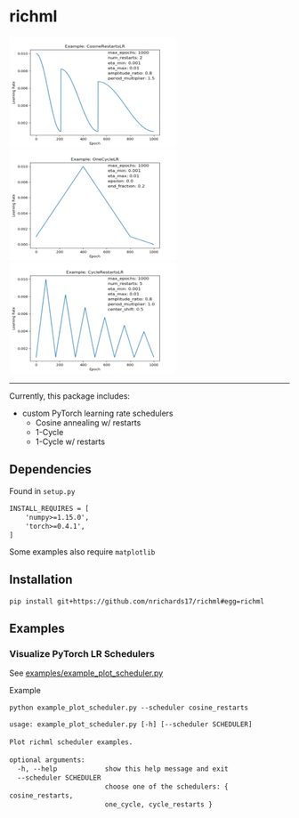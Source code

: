 richml
======

<div class="row">
<img src="https://github.com/nrichards17/richml/raw/master/examples/fig_cosine_restarts.png" height="200" width="300">
<img src="https://github.com/nrichards17/richml/raw/master/examples/fig_one_cycle.png" height="200" width="300">
<img src="https://github.com/nrichards17/richml/raw/master/examples/fig_cycle_restarts.png" height="200" width="300">
</div>

-------------------

Currently, this package includes:
- custom PyTorch learning rate schedulers
    * Cosine annealing w/ restarts
    * 1-Cycle
    * 1-Cycle w/ restarts

Dependencies
------------

Found in `setup.py`
```
INSTALL_REQUIRES = [
    'numpy>=1.15.0',
    'torch>=0.4.1',
]
```

Some examples also require  `matplotlib`

Installation
------------

    pip install git+https://github.com/nrichards17/richml#egg=richml

Examples
--------

### Visualize PyTorch LR Schedulers

See [examples/example_plot_scheduler.py](https://github.com/nrichards17/richml/blob/master/examples/example_plot_scheduler.py) 

Example
```
python example_plot_scheduler.py --scheduler cosine_restarts
```

```
usage: example_plot_scheduler.py [-h] [--scheduler SCHEDULER]

Plot richml scheduler examples.

optional arguments:
  -h, --help            show this help message and exit
  --scheduler SCHEDULER
                        choose one of the schedulers: { cosine_restarts,
                        one_cycle, cycle_restarts }
```
